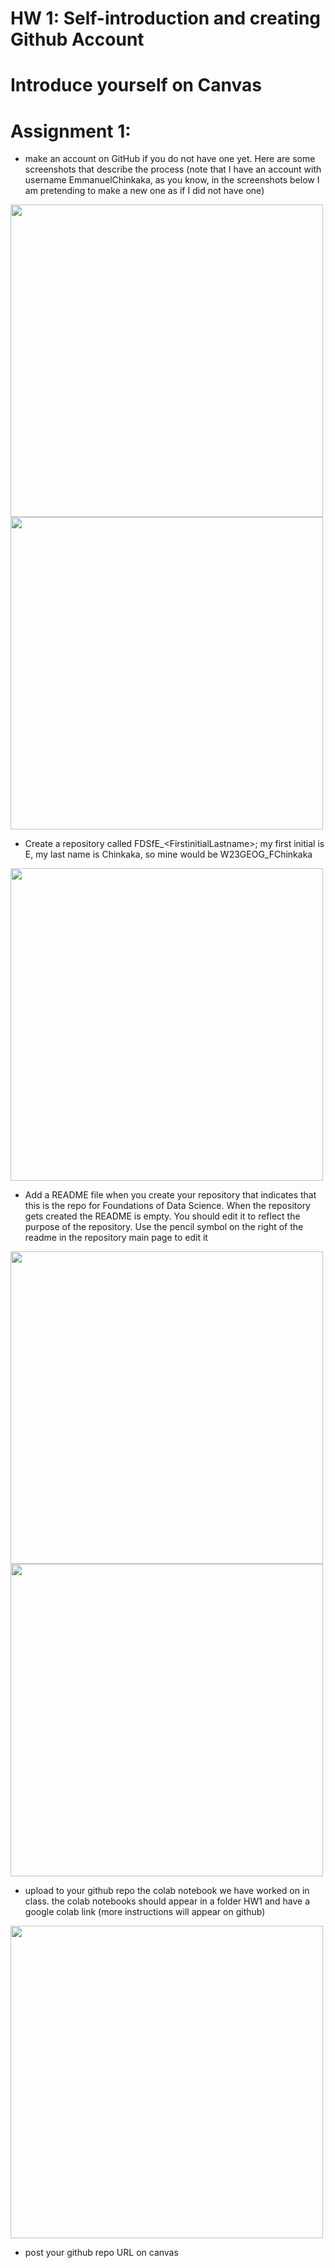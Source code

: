 
# HW 1: Self-introduction and creating Github Account

# Introduce yourself on Canvas 

# Assignment 1: 
- make an account on GitHub if you do not have one yet. Here are some screenshots that describe the process (note that I have an account with username EmmanuelChinkaka, as you know, in the screenshots below I am pretending to make a new one as if I did not have one)

<img src="../imgs/Screen Shot 2022-08-30 at 2.45.43 PM.png" width=500>
<img src="../imgs/Screen Shot 2022-08-30 at 2.47.09 PM.png" width=500>


- Create a repository called FDSfE\_\<FirstinitialLastname\>;
my first initial is E, my last name is Chinkaka, so mine would be W23GEOG\_FChinkaka

<img src="../imgs/Screen Shot 2022-08-30 at 3.23.08 PM.png" width=500>

- Add a README file when you create your repository that indicates that this is the repo for Foundations of Data Science.  When the repository gets created the README is empty. You should edit it to reflect the purpose of the repository. Use the pencil symbol on the right of the readme in the repository main page to edit it

 <img src="../imgs/Screen Shot 2022-09-01 at 6.39.38 PM.png" width=500>
  
 <img src="../imgs/Screen Shot 2022-09-01 at 7.31.07 PM.png" width=500>

  
- upload to your github repo the colab notebook we have worked on in class. the colab notebooks should appear in a folder HW1 and have a google colab link (more instructions will appear on github)

<img src="../imgs/Screen Shot 2022-08-31 at 2.54.15 PM.png" width=500>

- post your github repo URL on canvas
